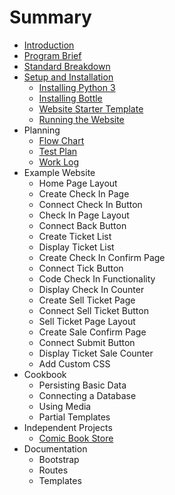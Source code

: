 # Summary

* [Introduction](README.md)
* [Program Brief](program_brief.md)
* [Standard Breakdown](standard_breakdown.md)
* [Setup and Installation](setup_and_installation.md)
   * [Installing Python 3](installing_python_3.md)
   * [Installing Bottle](installing_bottle.md)
   * [Website Starter Template](website_starter_template.md)
   * [Running the Website](running_the_website.md)
* Planning
   * [Flow Chart](flow_chart.md)
   * [Test Plan](test_plan.md)
   * [Work Log](daily_log.md)
* Example Website
   * Home Page Layout
   * Create Check In Page
   * Connect Check In Button
   * Check In Page Layout
   * Connect Back Button
   * Create Ticket List
   * Display Ticket List
   * Create Check In Confirm Page
   * Connect Tick Button
   * Code Check In Functionality
   * Display Check In Counter
   * Create Sell Ticket Page
   * Connect Sell Ticket Button
   * Sell Ticket Page Layout
   * Create Sale Confirm Page
   * Connect Submit Button
   * Display Ticket Sale Counter
   * Add Custom CSS
* Cookbook
   * Persisting Basic Data
   * Connecting a Database
   * Using Media
   * Partial Templates
* Independent Projects
   * [Comic Book Store](comic_book_store.md)
* Documentation
   * Bootstrap
   * Routes
   * Templates

